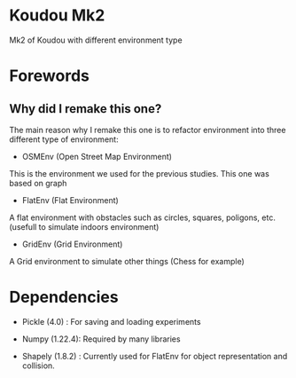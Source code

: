 # Koudou Mk2
Mk2 of Koudou with different environment type 

# Forewords
## Why did I remake this one? 
The main reason why I remake this one is to refactor environment into three different type of environment:

- OSMEnv (Open Street Map Environment)

This is the environment we used for the previous studies. This one was based on graph 

- FlatEnv (Flat Environment)

A flat environment with obstacles such as circles, squares, poligons, etc. (usefull to simulate indoors environment)

- GridEnv (Grid Environment)

A Grid environment to simulate other things (Chess for example) 

# Dependencies

- Pickle (4.0) : For saving and loading experiments

- Numpy (1.22.4): Required by many libraries

- Shapely (1.8.2) : Currently used for FlatEnv for object representation and collision. 



